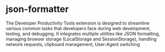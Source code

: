 # json-formatter
The Developer Productivity Tools extension is designed to streamline various common tasks that developers face during web development, testing, and debugging. It integrates multiple utilities like JSON formatting, managing browser storage (LocalStorage and SessionStorage), handling network requests, clipboard management, User-Agent switching
